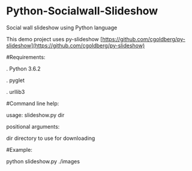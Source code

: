 # Python-Socialwall-Slideshow
Social wall slideshow using Python language

This demo project uses py-slideshow [https://github.com/cgoldberg/py-slideshow](https://github.com/cgoldberg/py-slideshow)

#Requirements:

 . Python 3.6.2

 . pyglet

 . urllib3

#Command line help:

usage: slideshow.py dir

positional arguments:

dir    directory to use for downloading

#Example:

python slideshow.py ./images

